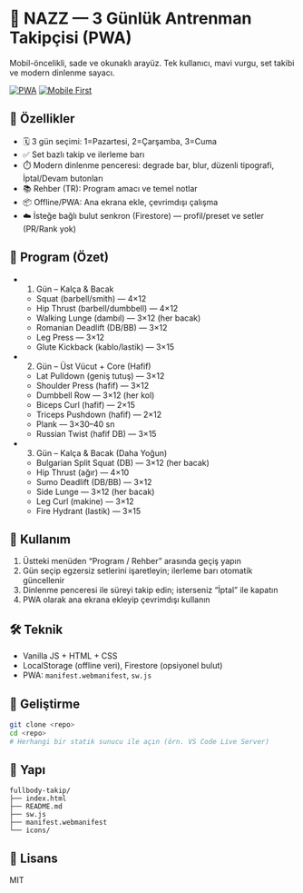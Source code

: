 # 🌊 NAZZ — 3 Günlük Antrenman Takipçisi (PWA)

Mobil-öncelikli, sade ve okunaklı arayüz. Tek kullanıcı, mavi vurgu, set takibi ve modern dinlenme sayacı.

[![PWA](https://img.shields.io/badge/PWA-Installable-5a29e4?style=for-the-badge)](#) [![Mobile First](https://img.shields.io/badge/Mobile-First-0ea5e9?style=for-the-badge)](#)

## 🚀 Özellikler

- 🗓️ 3 gün seçimi: 1=Pazartesi, 2=Çarşamba, 3=Cuma
- ✅ Set bazlı takip ve ilerleme barı
- ⏱️ Modern dinlenme penceresi: degrade bar, blur, düzenli tipografi, İptal/Devam butonları
- 📚 Rehber (TR): Program amacı ve temel notlar
- 📦 Offline/PWA: Ana ekrana ekle, çevrimdışı çalışma
- ☁️ İsteğe bağlı bulut senkron (Firestore) — profil/preset ve setler (PR/Rank yok)

## 📅 Program (Özet)

- 1. Gün – Kalça & Bacak
  - Squat (barbell/smith) — 4×12
  - Hip Thrust (barbell/dumbbell) — 4×12
  - Walking Lunge (dambıl) — 3×12 (her bacak)
  - Romanian Deadlift (DB/BB) — 3×12
  - Leg Press — 3×12
  - Glute Kickback (kablo/lastik) — 3×15
- 2. Gün – Üst Vücut + Core (Hafif)
  - Lat Pulldown (geniş tutuş) — 3×12
  - Shoulder Press (hafif) — 3×12
  - Dumbbell Row — 3×12 (her kol)
  - Biceps Curl (hafif) — 2×15
  - Triceps Pushdown (hafif) — 2×12
  - Plank — 3×30–40 sn
  - Russian Twist (hafif DB) — 3×15
- 3. Gün – Kalça & Bacak (Daha Yoğun)
  - Bulgarian Split Squat (DB) — 3×12 (her bacak)
  - Hip Thrust (ağır) — 4×10
  - Sumo Deadlift (DB/BB) — 3×12
  - Side Lunge — 3×12 (her bacak)
  - Leg Curl (makine) — 3×12
  - Fire Hydrant (lastik) — 3×15

## 📱 Kullanım

1) Üstteki menüden “Program / Rehber” arasında geçiş yapın
2) Gün seçip egzersiz setlerini işaretleyin; ilerleme barı otomatik güncellenir
3) Dinlenme penceresi ile süreyi takip edin; isterseniz “İptal” ile kapatın
4) PWA olarak ana ekrana ekleyip çevrimdışı kullanın

## 🛠️ Teknik

- Vanilla JS + HTML + CSS
- LocalStorage (offline veri), Firestore (opsiyonel bulut)
- PWA: `manifest.webmanifest`, `sw.js`

## 🔧 Geliştirme

```bash
git clone <repo>
cd <repo>
# Herhangi bir statik sunucu ile açın (örn. VS Code Live Server)
```

## 📁 Yapı

```
fullbody-takip/
├── index.html
├── README.md
├── sw.js
├── manifest.webmanifest
└── icons/
```

## 📄 Lisans

MIT
